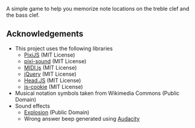 A simple game to help you memorize note locations on the treble clef and the bass clef.

## Acknowledgements

- This project uses the following libraries
    * [PixiJS](http://www.pixijs.com/) (MIT License)
    * [pixi-sound](https://github.com/pixijs/pixi-sound) (MIT License)
    * [MIDI.js](https://github.com/mudcube/MIDI.js/) (MIT License)
    * [jQuery](https://jquery.com/) (MIT License)
    * [Head.JS](https://github.com/headjs/headjs) (MIT License)
    * [js-cookie](https://github.com/js-cookie/js-cookie) (MIT License)
- Musical notation symbols taken from Wikimedia Commons (Public Domain)
- Sound effects
    * [Explosion](https://freesound.org/people/cydon/sounds/268557/) (Public
      Domain)
    * Wrong answer beep generated using [Audacity](https://www.audacityteam.org/)
